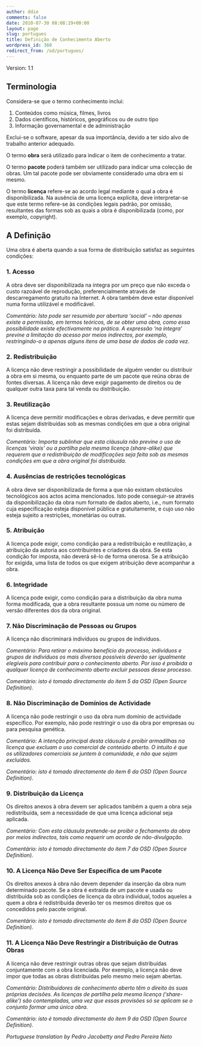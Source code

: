 ```yaml
---
author: ddie
comments: false
date: 2010-07-30 08:08:29+00:00
layout: page
slug: portugues
title: Definição de Conhecimento Aberto
wordpress_id: 360
redirect_from: /od/portugues/
---
```


Version: 1.1

## Terminologia

Considera-se que o termo conhecimento inclui:

  1. Conteúdos como música, filmes, livros
  2. Dados científicos, históricos, geográficos ou de outro tipo
  3. Informação governamental e de administração

Exclui-se o software, apesar da sua importância, devido a ter sido alvo de trabalho anterior adequado.

O termo **obra** será utilizado para indicar o item de conhecimento a tratar.

O termo **pacote** poderá também ser utilizado para indicar uma colecção de obras. Um tal pacote pode ser obviamente considerado uma obra em si mesmo.

O termo **licença** refere-se ao acordo legal mediante o qual a obra é disponibilizada. Na ausência de uma licença explícita, deve interpretar-se que este termo refere-se às condições legais padrão, por omissão, resultantes das formas sob as quais a obra é disponibilizada (como, por exemplo, copyright).

## A Definição

Uma obra é aberta quando a sua forma de distribuição satisfaz as seguintes condições:

### 1. Acesso

A obra deve ser disponibilizada na íntegra por um preço que não exceda o custo razoável de reprodução, preferencialmente através de descarregamento gratuito na Internet. A obra também deve estar disponível numa forma utilizável e modificável.

*Comentário: Isto pode ser resumido por abertura ‘social’ – não apenas existe a permissão, em termos teóricos, de se obter uma obra, como essa possibilidade existe efectivamente na prática. A expressão ‘na íntegra’ previne a limitação do acesso por meios indirectos, por exemplo, restringindo-o a apenas alguns itens de uma base de dados de cada vez.*

### 2. Redistribuição

A licença não deve restringir a possibilidade de alguém vender ou distribuir a obra em si mesma, ou enquanto parte de um pacote que reúna obras de fontes diversas. A licença não deve exigir pagamento de direitos ou de qualquer outra taxa para tal venda ou distribuição.

### 3. Reutilização

A licença deve permitir modificações e obras derivadas, e deve permitir que estas sejam distribuídas sob as mesmas condições em que a obra original foi distribuída.

*Comentário: Importa sublinhar que esta cláusula não previne o uso de licenças ‘virais’ ou a partilha pela mesma licença (share-alike) que requerem que a redistribuição de modificações seja feita sob as mesmas condições em que a obra original foi distribuída.*

### 4. Ausências de restrições tecnológicas

A obra deve ser disponibilizada de forma a que não existam obstáculos tecnológicos aos actos acima mencionados. Isto pode conseguir-se através da disponibilização da obra num formato de dados aberto, i.e., num formato cuja especificação esteja disponível pública e gratuitamente, e cujo uso não esteja sujeito a restrições, monetárias ou outras.

### 5. Atribuição

A licença pode exigir, como condição para a redistribuição e reutilização, a atribuição da autoria aos contribuintes e criadores da obra. Se esta condição for imposta, não deverá sê-lo de forma onerosa. Se a atribuição for exigida, uma lista de todos os que exigem atribuição deve acompanhar a obra.

### 6. Integridade

A licença pode exigir, como condição para a distribuição da obra numa forma modificada, que a obra resultante possua um nome ou número de versão diferentes dos da obra original.

### 7. Não Discriminação de Pessoas ou Grupos

A licença não discriminará indivíduos ou grupos de indivíduos.

*Comentário: Para retirar o máximo benefício do processo, indivíduos e grupos de indivíduos os mais diversos possíveis deverão ser igualmente elegíveis para contribuir para o conhecimento aberto. Por isso é proibida a qualquer licença de conhecimento aberto excluir pessoas desse processo.*

*Comentário: isto é tomado directamente do item 5 da OSD (Open Source Definition).*

### 8. Não Discriminação de Domínios de Actividade

A licença não pode restringir o uso da obra num domínio de actividade específico. Por exemplo, não pode restringir o uso da obra por empresas ou para pesquisa genética.

*Comentário: A intenção principal desta cláusula é proibir armadilhas na licença que excluam o uso comercial de conteúdo aberto. O intuito é que os utilizadores comerciais se juntem à comunidade, e não que sejam excluídos.*

*Comentário: isto é tomado directamente do item 6 da OSD (Open Source Definition).*

### 9. Distribuição da Licença

Os direitos anexos à obra devem ser aplicados também a quem a obra seja redistribuída, sem a necessidade de que uma licença adicional seja aplicada.

*Comentário: Com esta cláusula pretende-se proibir o fechamento da obra por meios indirectos, tais como requerir um acordo de não-divulgação.*

*Comentário: isto é tomado directamente do item 7 da OSD (Open Source Definition).*

### 10. A Licença Não Deve Ser Específica de um Pacote

Os direitos anexos à obra não devem depender da inserção da obra num determinado pacote. Se a obra é extraída de um pacote e usada ou distribuída sob as condições de licença da obra individual, todos aqueles a quem a obra é redistribuída deverão ter os mesmos direitos que os concedidos pelo pacote original.

*Comentário: isto é tomado directamente do item 8 da OSD (Open Source Definition).*

### 11. A Licença Não Deve Restringir a Distribuição de Outras Obras

A licença não deve restringir outras obras que sejam distribuídas conjuntamente com a obra licenciada. Por exemplo, a licença não deve impor que todas as obras distribuídas pelo mesmo meio sejam abertas.

*Comentário: Distribuidores de conhecimento aberto têm o direito às suas próprias decisões. As licenças de partilha pela mesma licença (‘share-alike’) são contempladas, uma vez que essas provisões só se aplicam se o conjunto formar uma única obra.*

*Comentário: isto é tomado directamente do item 9 da OSD (Open Source Definition).*

*Portuguese translation by Pedro Jacobetty and Pedro Pereira Neto* 
